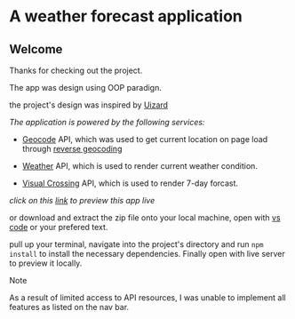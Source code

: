 # A weather forecast application

## Welcome
Thanks for checking out the project.

The app was design using OOP paradign.

the project's design was inspired by [Uizard](https://uizard.io/templates/web-app-templates/weather-web-app-light/)

*The application is powered by the following services:*
- [Geocode](geocode.xyz) API, which was used to get current location on page load through [reverse geocoding](https://geocode.xyz/api)

- [Weather](https://www.weatherapi.com/) API, which is used to render current weather condition.

- [Visual Crossing](https://www.visualcrossing.com/) API, which is used to render 7-day forcast.

*click on this [link](https://weather-forecast-mocha.vercel.app/) to preview this app live*

or download and extract the zip file onto your local machine,
open with [vs code](https://code.visualstudio.com/) or your prefered text.

pull up your terminal, navigate into the project's directory and run `npm install` to install the necessary dependencies.
Finally open with live server to preview it locally.

>[!NOTE]
> As a result of limited access to API resources, I was unable to implement all features as listed on the nav bar.

